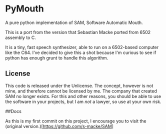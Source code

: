# PyMouth
A pure python implementation of SAM, Software Automatic Mouth.

This is a port from the version that Sebastian Macke ported from 6502 assembly to C.

 It is a tiny, fast speech synthesizer, able to run on a 6502-based computer like the C64. I've decided to give this a shot because I'm curious to see if python has enough grunt to handle this algorithm.

## License

This code is released under the Unlicense. The concept, however is not mine, and therefore cannot be licensed by me. The company that created SAM no longer exists. For this and other reasons, you should be able to use the software in your projects, but I am *not* a lawyer, so use at your own risk.

##Docs

As this is my first commit on this project, I encourage you to visit the (original version.)[https://github.com/s-macke/SAM]

